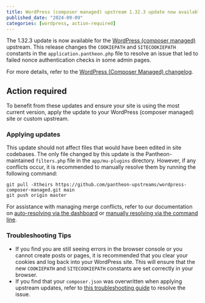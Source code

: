 ```yaml
---
title: WordPress (composer managed) upstream 1.32.3 update now available
published_date: "2024-09-09"
categories: [wordpress, action-required]
---
```


The 1.32.3 update is now available for the [WordPress (composer managed)](/guides/wordpress-composer/wordpress-composer-managed) upstream. This release changes the `COOKIEPATH` and `SITECOOKIEPATH` constants in the `application.pantheon.php` file to resolve an issue that led to failed nonce authentication checks in some admin pages.

For more details, refer to the [WordPress (Composer Managed) changelog](https://github.com/pantheon-systems/wordpress-composer-managed/blob/default/CHANGELOG.md).

## Action required

To benefit from these updates and ensure your site is using the most current version, apply the update to your WordPress (composer managed) site or custom upstream.

### Applying updates

This update should not affect files that would have been edited in site codebases. The only file changed by this update is the Pantheon-maintained `filters.php` file in the `app/mu-plugins` directory. However, if any conflicts occur, it is recommended to manually resolve them by running the following command:

```bash{promptUser: user}
git pull -Xtheirs https://github.com/pantheon-upstreams/wordpress-composer-managed.git main
git push origin master
```

For assistance with managing merge conflicts, refer to our documentation on [auto-resolving via the dashboard](/core-updates#apply-upstream-updates-manually-from-the-command-line-to-resolve-merge-conflicts) or [manually resolving via the command line](/guides/git/resolve-merge-conflicts).

### Troubleshooting Tips

* If you find you are still seeing errors in the browser console or you cannot create posts or pages, it is recommended that you clear your cookies and log back into your WordPress site. This will ensure that the new `COOKIEPATH` and `SITECOOKIEPATH` constants are set correctly in your browser.
* If you find that your `composer.json` was overwritten when applying upstream updates, refer to [this troubleshooting guide](/guides/wordpress-composer/wordpress-composer-managed#troubleshooting) to resolve the issue.
